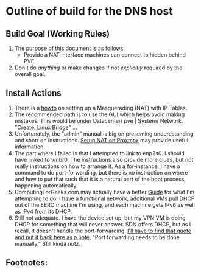  Outline of build for the DNS host
======

## Build Goal (Working Rules)
   1. The purpose of this document is as follows:
      * Provide a NAT interface machines can connect to hidden behind PVE.
   2. Don't do *anything* or make changes if not *explicitly* required by the overall goal.

## Install Actions
   1. There is a [howto](https://pve.proxmox.com/pve-docs/pve-admin-guide.html#sysadmin_network_configuration) on setting up
      a Masquerading (NAT) with IP Tables.
   2. The recommended path is to use the GUI which helps avoid making mistakes. This would be under Datacenter/ pve | System/ Network. "Create:
      Linux Bridge" ...
   3. Unfortunately, the "admin" manual is big on presuming underestanding and short on instructions. 
   [Setup NAT on Proxmox](https://bobcares.com/blog/setup-nat-on-proxmox/) may provide useful information.
   4. The part where I failed is that I attempted to link to enp2s0. I should have linked to vmbr0. The instructions also provide more clues,
      but not really instructions on how to arrange it. As a for-instance, I have a command to do port-forwarding, but there is no instruction
      on where and how to put that such that it is a natural part of the boot process, happening automatically.
   5. ComputingForGeeks.com may actually have a better [Guide](https://computingforgeeks.com/create-private-network-bridge-proxmox-with-nat/)
      for what I'm attempting to do. I have a functional network, additional VMs pull DHCP out of the EERO machine I'm using, and each machine
      gets IPv6 as well as IPv4 from its DHCP.
   6. Still not adequate. I have the device set up, but my VPN VM is doing DHCP for something that will never answer. SDN offers DHCP, but as
      I recall, it doesn't handle the port-forwarding. [I'll have to find that quote and put it back here as a note.](https://forum.proxmox.com/threads/is-it-possible-to-do-port-forwarding-when-using-sdn.154445/) "Port forwarding needs to be done manually." Still kinda nutz.
## Footnotes:
   [^1]: ...

